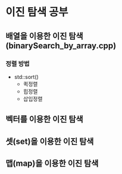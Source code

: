 # 이진 탐색 공부

## 배열을 이용한 이진 탐색 (binarySearch_by_array.cpp)
### 정렬 방법
 - std::sort()
   - 퀵정렬
   - 힙정렬
   - 삽입정렬


## 벡터를 이용한 이진 탐색

## 셋(set)을 이용한 이진 탐색

## 맵(map)을 이용한 이진 탐색